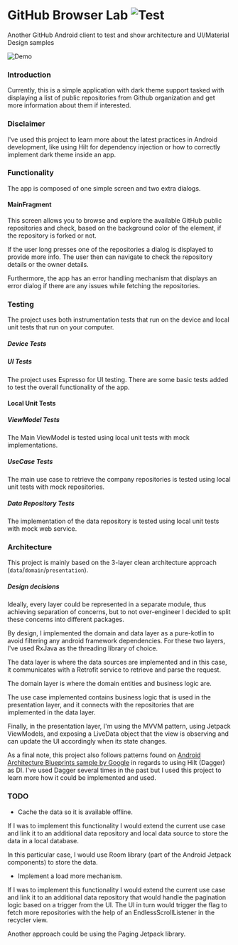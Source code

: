 # GitHub Browser Lab ![Test](https://github.com/GuillemRoca/GitHubBrowserLab/workflows/Android%20CI/badge.svg?branch=main&event=push)
Another GitHub Android client to test and show architecture and UI/Material Design samples

![Demo](assets/demo.gif)

### Introduction

Currently, this is a simple application with dark theme support tasked with displaying a list of public repositories from Github organization and get more information about them if interested.

### Disclaimer

I've used this project to learn more about the latest practices in Android development, like using Hilt for dependency injection or how to correctly implement dark theme inside an app.

### Functionality

The app is composed of one simple screen and two extra dialogs.

#### MainFragment

This screen allows you to browse and explore the available GitHub public repositories and check, based on the background color of the element, if the repository is forked or not.

If the user long presses one of the repositories a dialog is displayed to provide more info. The user then can navigate to check the repository details or the owner details.

Furthermore, the app has an error handling mechanism that displays an error dialog if there are any issues while fetching the repositories.

### Testing
The project uses both instrumentation tests that run on the device and local unit tests that run on your computer.

##### Device Tests

##### UI Tests

The project uses Espresso for UI testing. There are some basic tests added to test the overall functionality of the app.

#### Local Unit Tests

##### ViewModel Tests
The Main ViewModel is tested using local unit tests with mock implementations.

##### UseCase Tests
The main use case to retrieve the company repositories is tested using local unit tests with mock repositories.

##### Data Repository Tests
The implementation of the data repository is tested using local unit tests with mock web service.

### Architecture

This project is mainly based on the 3-layer clean architecture approach (`data`/`domain`/`presentation`).

##### Design decisions

Ideally, every layer could be represented in a separate module, thus achieving separation of concerns, but to not over-engineer I decided to split these concerns into different packages.

By design, I implemented the domain and data layer as a pure-kotlin to avoid filtering any android framework dependencies. For these two layers, I've used RxJava as the threading library of choice.

The data layer is where the data sources are implemented and in this case, it communicates with a Retrofit service to retrieve and parse the request.

The domain layer is where the domain entities and business logic are.

The use case implemented contains business logic that is used in the presentation layer, and it connects with the repositories that are implemented in the data layer. 

Finally, in the presentation layer, I'm using the MVVM pattern, using Jetpack ViewModels, and exposing a LiveData object that the view is observing and can update the UI accordingly when its state changes.

As a final note, this project also follows patterns found on [Android Architecture Blueprints sample by Google](https://github.com/googlesamples/android-architecture) in regards to using Hilt (Dagger) as DI. I've used Dagger several times in the past but I used this project to learn more how it could be implemented and used.

### TODO

* Cache the data so it is available offline.

If I was to implement this functionality I would extend the current use case and link it to an additional data repository and local data source to store the data in a local database.

In this particular case, I would use Room library (part of the Android Jetpack components) to store the data.

* Implement a load more mechanism.

If I was to implement this functionality I would extend the current use case and link it to an additional data repository that would handle the pagination logic based on a trigger from the UI. The UI in turn would trigger the flag to fetch more repositories with the help of an EndlessScrollListener in the recycler view.

Another approach could be using the Paging Jetpack library.
